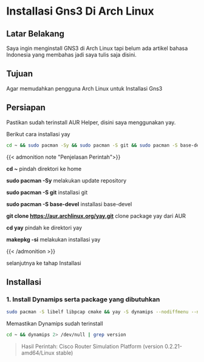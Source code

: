 # Installasi Gns3 Di Arch Linux


## Latar Belakang

Saya ingin menginstall GNS3 di Arch Linux tapi belum ada artikel bahasa Indonesia yang membahas jadi saya tulis saja disini.

## Tujuan

Agar memudahkan pengguna Arch Linux untuk Installasi Gns3

## Persiapan

Pastikan sudah terinstall AUR Helper, disini saya menggunakan yay.

Berikut cara installasi yay

```bash
cd ~ && sudo pacman -Sy && sudo pacman -S git && sudo pacman -S base-devel && git clone https://aur.archlinux.org/yay.git && cd yay && makepkg -si
```

{{< admonition note "Penjelasan Perintah">}}

**cd ~** pindah direktori ke home

**sudo pacman -Sy** melakukan update repository

**sudo pacman -S git** installasi git

**sudo pacman -S base-devel** installasi base-devel

**git clone https://aur.archlinux.org/yay.git** clone package yay dari AUR

**cd yay** pindah ke direktori yay

**makepkg -si** melakukan installasi yay

{{< /admonition >}}

selanjutnya ke tahap Installasi

## Installasi

### 1. Install Dynamips serta package yang dibutuhkan

```bash
sudo pacman -S libelf libpcap cmake && yay -S dynamips --nodiffmenu --noeditmenu --nocleanmenu && sudo setcap cap_net_admin,cap_net_raw=ep $(which dynamips)
```

Memastikan Dynamips sudah terinstall

```bash
cd ~ && dynamips 2> /dev/null | grep version
```

> Hasil Perintah:
Cisco Router Simulation Platform (version 0.2.21-amd64/Linux stable)

